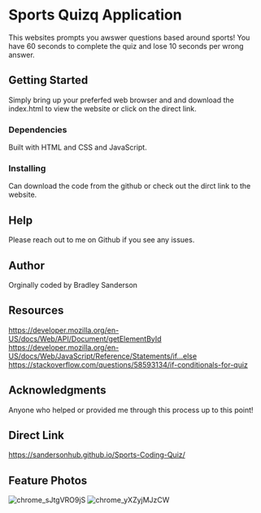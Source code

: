 # Sports Quizq   Application
This websites prompts you awswer questions based around sports! You have 60 seconds to complete the quiz and lose 10 seconds per wrong answer. 

## Getting Started
Simply bring up your preferfed web browser and and download the index.html to view the website or click on the direct link.

### Dependencies
Built with HTML and CSS and JavaScript.

### Installing
Can download the code from the github or check out the dirct link to the website.

## Help
Please reach out to me on Github if you see any issues.

## Author
Orginally coded by Bradley Sanderson

## Resources
https://developer.mozilla.org/en-US/docs/Web/API/Document/getElementById
https://developer.mozilla.org/en-US/docs/Web/JavaScript/Reference/Statements/if...else
https://stackoverflow.com/questions/58593134/if-conditionals-for-quiz


## Acknowledgments
Anyone who helped or provided me through this process up to this point!

## Direct Link
https://sandersonhub.github.io/Sports-Coding-Quiz/

## Feature Photos
![chrome_sJtgVRO9jS](https://github.com/SandersonHub/Sports-Coding-Quiz/assets/128574459/15fe3955-4517-40ce-9c43-5337bce7923c) ![chrome_yXZyjMJzCW](https://github.com/SandersonHub/Sports-Coding-Quiz/assets/128574459/da1a1eeb-c6af-4637-8010-2e6f661f8783)
